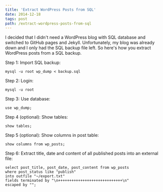 ```yaml
---
title: 'Extract WordPress Posts from SQL'
date: 2014-12-18
tags: post
path: /extract-wordpress-posts-from-sql
---
```


I decided that I didn't need a WordPress blog with SQL database and switched to GitHub pages and Jekyll. Unfortunately, my blog was already down and I only had the SQL backup file left. So here's how you extract WordPress posts from a SQL backup.

Step 1: Import SQL backup:

```
mysql -u root wp_dump < backup.sql
```

Step 2: Login:

```
mysql -u root
```

Step 3: Use database:

```
use wp_dump;
```

Step 4 (optional): Show tables:

```
show tables;
```

Step 5 (optional): Show columns in post table:

```
show columns from wp_posts;
```

Step 6: Extract title, date and content of all published posts into an external file:

```
select post_title, post_date, post_content from wp_posts
where post_status like "publish"
into outfile "~/export.txt"
fields terminated by "\n+++++++++++++++++++++++++++++\n"
escaped by "";
```
